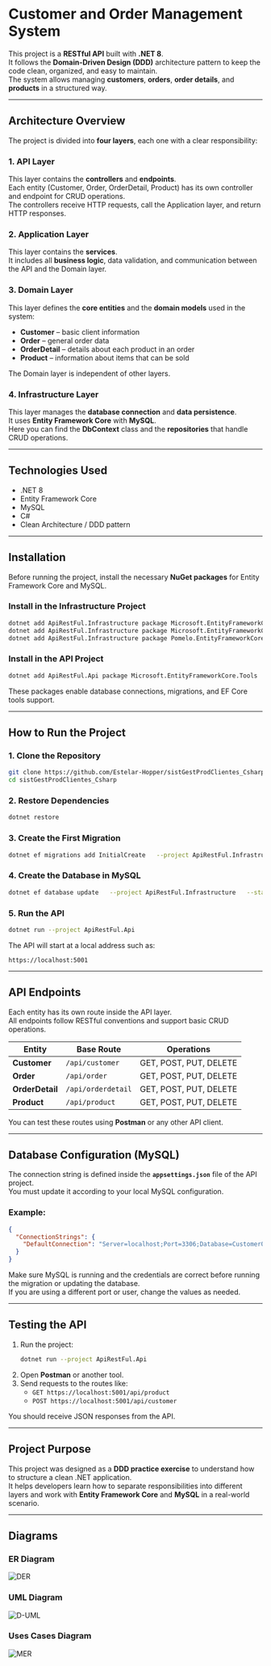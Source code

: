 # Customer and Order Management System

This project is a **RESTful API** built with **.NET 8**.  
It follows the **Domain-Driven Design (DDD)** architecture pattern to keep the code clean, organized, and easy to maintain.  
The system allows managing **customers**, **orders**, **order details**, and **products** in a structured way.

---

## Architecture Overview

The project is divided into **four layers**, each one with a clear responsibility:

### 1. API Layer
This layer contains the **controllers** and **endpoints**.  
Each entity (Customer, Order, OrderDetail, Product) has its own controller and endpoint for CRUD operations.  
The controllers receive HTTP requests, call the Application layer, and return HTTP responses.

### 2. Application Layer
This layer contains the **services**.  
It includes all **business logic**, data validation, and communication between the API and the Domain layer.

### 3. Domain Layer
This layer defines the **core entities** and the **domain models** used in the system:
- **Customer** – basic client information  
- **Order** – general order data  
- **OrderDetail** – details about each product in an order  
- **Product** – information about items that can be sold  

The Domain layer is independent of other layers.

### 4. Infrastructure Layer
This layer manages the **database connection** and **data persistence**.  
It uses **Entity Framework Core** with **MySQL**.  
Here you can find the **DbContext** class and the **repositories** that handle CRUD operations.

---

## Technologies Used
- .NET 8  
- Entity Framework Core  
- MySQL  
- C#  
- Clean Architecture / DDD pattern

---

## Installation

Before running the project, install the necessary **NuGet packages** for Entity Framework Core and MySQL.

### Install in the Infrastructure Project
```bash
dotnet add ApiRestFul.Infrastructure package Microsoft.EntityFrameworkCore
dotnet add ApiRestFul.Infrastructure package Microsoft.EntityFrameworkCore.Design
dotnet add ApiRestFul.Infrastructure package Pomelo.EntityFrameworkCore.MySql
```

### Install in the API Project
```bash
dotnet add ApiRestFul.Api package Microsoft.EntityFrameworkCore.Tools
```

These packages enable database connections, migrations, and EF Core tools support.

---

## How to Run the Project

### 1. Clone the Repository
```bash
git clone https://github.com/Estelar-Hopper/sistGestProdClientes_Csharp.git
cd sistGestProdClientes_Csharp
```

### 2. Restore Dependencies
```bash
dotnet restore
```

### 3. Create the First Migration
```bash
dotnet ef migrations add InitialCreate   --project ApiRestFul.Infrastructure   --startup-project ApiRestFul.Api
```

### 4. Create the Database in MySQL
```bash
dotnet ef database update   --project ApiRestFul.Infrastructure   --startup-project ApiRestFul.Api
```

### 5. Run the API
```bash
dotnet run --project ApiRestFul.Api
```

The API will start at a local address such as:
```
https://localhost:5001
```

---

## API Endpoints

Each entity has its own route inside the API layer.  
All endpoints follow RESTful conventions and support basic CRUD operations.

| Entity | Base Route | Operations |
|---------|-------------|-------------|
| **Customer** | `/api/customer` | GET, POST, PUT, DELETE |
| **Order** | `/api/order` | GET, POST, PUT, DELETE |
| **OrderDetail** | `/api/orderdetail` | GET, POST, PUT, DELETE |
| **Product** | `/api/product` | GET, POST, PUT, DELETE |

You can test these routes using **Postman** or any other API client.

---

## Database Configuration (MySQL)

The connection string is defined inside the **`appsettings.json`** file of the API project.  
You must update it according to your local MySQL configuration.

### Example:
```json
{
  "ConnectionStrings": {
    "DefaultConnection": "Server=localhost;Port=3306;Database=CustomerOrderDB;User=youruser;Password=yourpassword;"
  }
}
```

Make sure MySQL is running and the credentials are correct before running the migration or updating the database.  
If you are using a different port or user, change the values as needed.

---

## Testing the API

1. Run the project:  
   ```bash
   dotnet run --project ApiRestFul.Api
   ```
2. Open **Postman** or another tool.  
3. Send requests to the routes like:  
   - `GET https://localhost:5001/api/product`  
   - `POST https://localhost:5001/api/customer`  

You should receive JSON responses from the API.

---

## Project Purpose

This project was designed as a **DDD practice exercise** to understand how to structure a clean .NET application.  
It helps developers learn how to separate responsibilities into different layers and work with **Entity Framework Core** and **MySQL** in a real-world scenario.


---

## Diagrams

### ER Diagram
![DER](./docs/ER-Diagram.png)

### UML Diagram
![D-UML](./docs/UML-Diagram.png)

### Uses Cases Diagram
![MER](./docs/UC-Diagram.png)